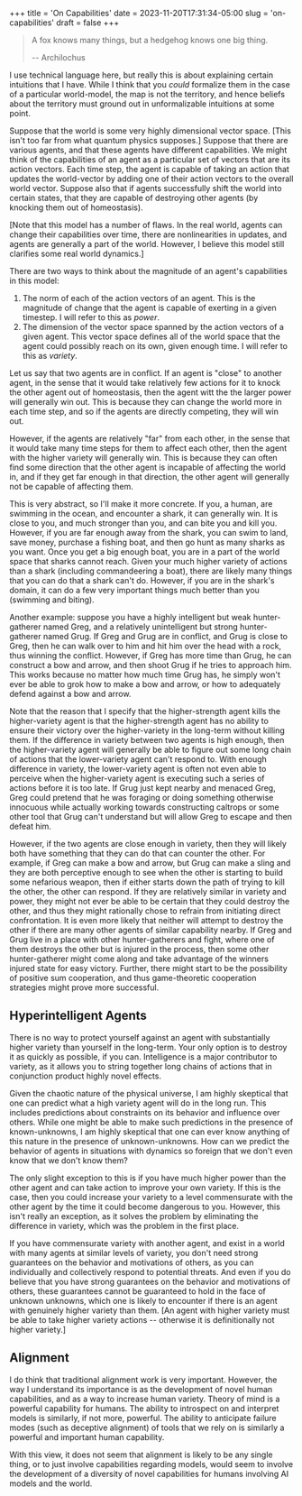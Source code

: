 +++
title = 'On Capabilities'
date = 2023-11-20T17:31:34-05:00
slug = 'on-capabilities'
draft = false
+++

>A fox knows many things, but a hedgehog knows one big thing.
>
>-- Archilochus

I use technical language here, but really this is about explaining certain intuitions that I have. While I think that you *could* formalize them in the case of a particular world-model, the map is not the territory, and hence beliefs about the territory must ground out in unformalizable intuitions at some point.

Suppose that the world is some very highly dimensional vector space. \[This isn't too far from what quantum physics supposes.\] Suppose that there are various agents, and that these agents have different capabilities. We might think of the capabilities of an agent as a particular set of vectors that are its action vectors. Each time step, the agent is capable of taking an action that updates the world-vector by adding one of their action vectors to the overall world vector. Suppose also that if agents successfully shift the world into certain states, that they are capable of destroying other agents (by knocking them out of homeostasis). 

\[Note that this model has a number of flaws. In the real world, agents can change their capabilities over time, there are nonlinearities in updates, and agents are generally a part of the world. However, I believe this model still clarifies some real world dynamics.\]

There are two ways to think about the magnitude of an agent's capabilities in this model:

1) The norm of each of the action vectors of an agent. This is the magnitude of change that the agent is capable of exerting in a given timestep. I will refer to this as *power*. 
2) The dimension of the vector space spanned by the action vectors of a given agent. This vector space defines all of the world space that the agent could possibly reach on its own, given enough time. I will refer to this as *variety*.

Let us say that two agents are in conflict. If an agent is "close" to another agent, in the sense that it would take relatively few actions for it to knock the other agent out of homeostasis, then the agent witt the the larger power will generally win out. This is because they can change the world more in each time step, and so if the agents are directly competing, they will win out.

However, if the agents are relatively "far" from each other, in the sense that it would take many time steps for them to affect each other, then the agent with the higher variety will generally win. This is because they can often find some direction that the other agent is incapable of affecting the world in, and if they get far enough in that direction, the other agent will generally not be capable of affecting them.

This is very abstract, so I'll make it more concrete. If you, a human, are swimming in the ocean, and encounter a shark, it can generally win. It is close to you, and much stronger than you, and can bite you and kill you. However, if you are far enough away from the shark, you can swim to land, save money, purchase a fishing boat, and then go hunt as many sharks as you want. Once you get a big enough boat, you are in a part of the world space that sharks cannot reach. Given your much higher variety of actions than a shark (including commandeering a boat), there are likely many things that you can do that a shark can't do. However, if you are in the shark's domain, it can do a few very important things much better than you (swimming and biting).

Another example: suppose you have a highly intelligent but weak hunter-gatherer named Greg, and a relatively unintelligent but strong hunter-gatherer named Grug. If Greg and Grug are in conflict, and Grug is close to Greg, then he can walk over to him and hit him over the head with a rock, thus winning the conflict. However, if Greg has more time than Grug, he can construct a bow and arrow, and then shoot Grug if he tries to approach him. This works because no matter how much time Grug has, he simply won't ever be able to grok how to make a bow and arrow, or how to adequately defend against a bow and arrow.

Note that the reason that I specify that the higher-strength agent kills the higher-variety agent is that the higher-strength agent has no ability to ensure their victory over the higher-variety in the long-term without killing them. If the difference in variety between two agents is high enough, then the higher-variety agent will generally be able to figure out some long chain of actions that the lower-variety agent can't respond to. With enough difference in variety, the lower-variety agent is often not even able to perceive when the higher-variety agent is executing such a series of actions before it is too late. If Grug just kept nearby and menaced Greg, Greg could pretend that he was foraging or doing something otherwise innocuous while actually working towards constructing caltrops or some other tool that Grug can't understand but will allow Greg to escape and then defeat him.

However, if the two agents are close enough in variety, then they will likely both have something that they can do that can counter the other. For example, if Greg can make a bow and arrow, but Grug can make a sling and they are both perceptive enough to see when the other is starting to build some nefarious weapon, then if either starts down the path of trying to kill the other, the other can respond. If they are relatively similar in variety and power, they might not ever be able to be certain that they could destroy the other, and thus they might rationally chose to refrain from initiating direct confrontation. It is even more likely that neither will attempt to destroy the other if there are many other agents of similar capability nearby. If Greg and Grug live in a place with other hunter-gatherers and fight, where one of them destroys the other but is injured in the process, then some other hunter-gatherer might come along and take advantage of the winners injured state for easy victory. Further, there might start to be the possibility of positive sum cooperation, and thus game-theoretic cooperation strategies might prove more successful.

## Hyperintelligent Agents

There is no way to protect yourself against an agent with substantially higher variety than yourself in the long-term. Your only option is to destroy it as quickly as possible, if you can. Intelligence is a major contributor to variety, as it allows you to string together long chains of actions that in conjunction product highly novel effects.

Given the chaotic nature of the physical universe, I am highly skeptical that one can predict what a high variety agent will do in the long run. This includes predictions about constraints on its behavior and influence over others. While one might be able to make such predictions in the presence of known-unknowns, I am highly skeptical that one can ever know anything of this nature in the presence of unknown-unknowns. How can we predict the behavior of agents in situations with dynamics so foreign that we don't even know that we don't know them?

The only slight exception to this is if you have much higher power than the other agent and can take action to improve your own variety. If this is the case, then you could increase your variety to a level commensurate with the other agent by the time it could become dangerous to you. However, this isn't really an exception, as it solves the problem by eliminating the difference in variety, which was the problem in the first place.

If you have commensurate variety with another agent, and exist in a world with many agents at similar levels of variety, you don't need strong guarantees on the behavior and motivations of others, as you can individually and collectively respond to potential threats. And even if you do believe that you have strong guarantees on the behavior and motivations of others, these guarantees cannot be guaranteed to hold in the face of unknown unknowns, which one is likely to encounter if there is an agent with genuinely higher variety than them. \[An agent with higher variety must be able to take higher variety actions -- otherwise it is definitionally not higher variety.\]

## Alignment

I do think that traditional alignment work is very important. However, the way I understand its importance is as the development of novel human capabilities, and as a way to increase human variety. Theory of mind is a powerful capability for humans. The ability to introspect on and interpret models is similarly, if not more, powerful. The ability to anticipate failure modes (such as deceptive alignment) of tools that we rely on is similarly a powerful and important human capability.

With this view, it does not seem that alignment is likely to be any single thing, or to just involve capabilities regarding models, would seem to involve the development of a diversity of novel capabilities for humans involving AI models and the world.